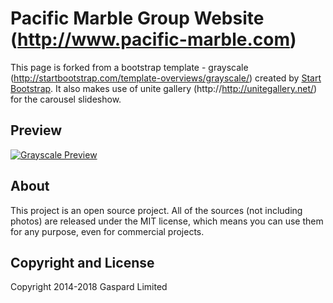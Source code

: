 # Pacific Marble Group Website (http://www.pacific-marble.com)

This page is forked from a bootstrap template - grayscale (http://startbootstrap.com/template-overviews/grayscale/) created by [Start Bootstrap](http://startbootstrap.com/). It also makes use of unite gallery (http://http://unitegallery.net/) for the carousel slideshow.

## Preview

[![Grayscale Preview](https://gaspard-hk.github.io/pmg/pmg-preview.png)](http://www.pacific-marble.com)

## About

This project is an open source project. All of the sources (not including photos) are released under the MIT license, which means you can use them for any purpose, even for commercial projects.

## Copyright and License

Copyright 2014-2018 Gaspard Limited
